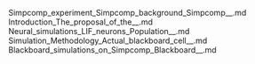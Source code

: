 Simpcomp_experiment_Simpcomp_background_Simpcomp__.md
Introduction_The_proposal_of_the__.md
Neural_simulations_LIF_neurons_Population__.md
Simulation_Methodology_Actual_blackboard_cell__.md
Blackboard_simulations_on_Simpcomp_Blackboard__.md